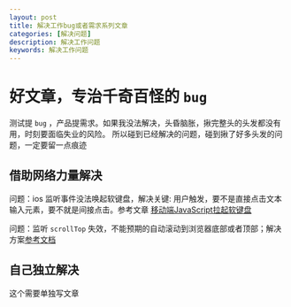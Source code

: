 ```yaml
---
layout: post
title: 解决工作bug或者需求系列文章
categories: [解决问题]
description: 解决工作问题
keywords: 解决工作问题 
---
```


# 好文章，专治千奇百怪的 `bug`
测试提 `bug` ，产品提需求。如果我没法解决，头昏脑胀，揪完整头的头发都没有用，时刻要面临失业的风险。
所以碰到已经解决的问题，碰到揪了好多头发的问题，一定要留一点痕迹 

##  借助网络力量解决

问题：ios 监听事件没法唤起软键盘，解决关键: 用户触发，要不是直接点击文本输入元素，要不就是间接点击。参考文章
[移动端JavaScript拉起软键盘](http://www.iamaddy.net/2016/11/mobile-keyboard-javascript/)

问题：监听 `scrollTop` 失效，不能预期的自动滚动到浏览器底部或者顶部；解决方案[参考文档](https://developer.mozilla.org/zh-CN/docs/Web/API/Element/scrollIntoView)
## 自己独立解决

这个需要单独写文章

